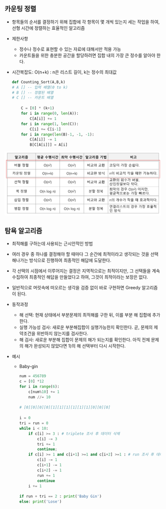 

## 카운팅 정렬

- 항목들의 순서를 결정하기 위해 집합에 각 항목이 몇 개씩 있는지 세는 작업을 하여, 선형 시간에 정렬하는 효율적인 알고리즘
- 제한사항
    - 정수나 정수로 표현할 수 있는 자료에 대해서만 적용 가능
    - 카운트들을 위한 충분한 공간을 할당하려면 집합 내의 가장 큰 정수를 알아야 한다.
- 시간복잡도: O(n+k) : n은 리스트 길이, k는 정수의 최대값
    
    ```python
    def Counting_Sort(A,B,k)
    # A [] -- 입력 배열(0 to k)
    # B [] -- 정렬된 배열
    # C [] -- 카운트 배열
    
    	C = [0] * (k+1)
    	for i in range(0, len(A)):
    		C[A[i]] += 1
    	for i in range(1, len(C)):
    		C[i] += C[i-1]
    	for i in range(len(B)-1, -1, -1):
    		C[A[i]] -= 1
    		B[C[A[i]]] = A[i]
    ```
    

![Untitled](../img/0202.png)

## 탐욕 알고리즘

- 최적해를 구하는데 사용되는 근시안적인 방법
- 여러 경우 중 하나를 결정해야 할 때마다 그 순간에 최적이라고 생각되는 것을 선택해나가는 방식으로 진행하여 최종적인 해답에 도달한다.
- 각 선택의 시점에서 이루어지는 결정은 지역적으로는 최적이지만, 그 선택들을 계속 수집하여 최종적인 해답을 만들었다고 하여, 그것이 최적이라는 보장은 없다.
- 일반적으로 머릿속에 떠오르는 생각을 검증 없이 바로 구현하면 Greedy 알고리즘이 된다.

- 동작과정
    - 해 선택: 현재 상태에서 부분문제의 최적해를 구한 뒤, 이를 부분 해 집합에 추가한다.
    - 실행 가능성 검사: 새로운 부분해집합이 실행가능한지 확인한다. 곧, 문제의 제약조건을 위반하지 않는지를 검사한다.
    - 해 검사: 새로운 부분해 집합이 문제의 해가 되는지를 확인한다. 아직 전체 문제의 해가 완성되지 않았다면 1)의 해 선택부터 다시 시작한다.

- 예시
    - Baby-gin
        
        ```python
        num = 456789
        c = [0] *12
        for i in range(6):
        	c[num%10] += 1
        	num //= 10
        
        # [0][0][0][0][1][1][1][1][1][1][0][0][0]
        
        i = 0
        tri = run = 0
        while i < 10:
        	if c[i] >= 3 : # triplete 조사 후 데이터 삭제
        		c[i] -= 3
        		tri += 1
        		continue;
        	if c[i] >= 1 and c[i+1] >=1 and c[i+2] >=1 : # run 조사 후 데이터 삭제
        		c[i] -= 1
        		c[i+1] -= 1
        		c[i+2] -= 1
        		run += 1
        		continue
        	i += 1
        
        if run + tri == 2 : print('Baby Gin')
        else: print('Lose')
        ```